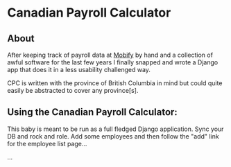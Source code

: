 Canadian Payroll Calculator
===========================

About
-----

After keeping track of payroll data at [Mobify](http://www.mobify.me/) by hand and a collection of awful software for the last few years I finally snapped and wrote a Django app that does it in a less usability challenged way.

CPC is written with the province of British Columbia in mind but could quite easily be abstracted to cover any province[s].

Using the Canadian Payroll Calculator:
--------------------------------------

This baby is meant to be run as a full fledged Django application. Sync your DB and rock and role. Add some employees and then follow the "add" link for the employee list page... 

...